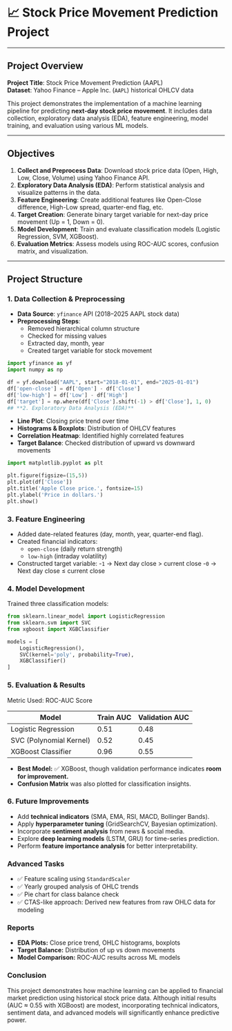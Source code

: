 # 📈 Stock Price Movement Prediction Project  
---
## **Project Overview**  

**Project Title**: Stock Price Movement Prediction (AAPL)  
**Dataset**: Yahoo Finance – Apple Inc. (`AAPL`) historical OHLCV data  

This project demonstrates the implementation of a machine learning pipeline for predicting **next-day stock price movement**. It includes data collection, exploratory data analysis (EDA), feature engineering, model training, and evaluation using various ML models.  


---

## **Objectives**  

1. **Collect and Preprocess Data**: Download stock price data (Open, High, Low, Close, Volume) using Yahoo Finance API.  
2. **Exploratory Data Analysis (EDA)**: Perform statistical analysis and visualize patterns in the data.  
3. **Feature Engineering**: Create additional features like Open-Close difference, High-Low spread, quarter-end flag, etc.  
4. **Target Creation**: Generate binary target variable for next-day price movement (Up = 1, Down = 0).  
5. **Model Development**: Train and evaluate classification models (Logistic Regression, SVM, XGBoost).  
6. **Evaluation Metrics**: Assess models using ROC-AUC scores, confusion matrix, and visualization.  

---

## **Project Structure**  

### **1. Data Collection & Preprocessing**  

- **Data Source**: `yfinance` API (2018–2025 AAPL stock data)  
- **Preprocessing Steps**:
  - Removed hierarchical column structure  
  - Checked for missing values  
  - Extracted day, month, year  
  - Created target variable for stock movement  

```python
import yfinance as yf
import numpy as np

df = yf.download("AAPL", start="2018-01-01", end="2025-01-01")
df['open-close'] = df['Open'] - df['Close']
df['low-high'] = df['Low'] - df['High']
df['target'] = np.where(df['Close'].shift(-1) > df['Close'], 1, 0)
## **2. Exploratory Data Analysis (EDA)**
```

- **Line Plot**: Closing price trend over time  
- **Histograms & Boxplots**: Distribution of OHLCV features  
- **Correlation Heatmap**: Identified highly correlated features  
- **Target Balance**: Checked distribution of upward vs downward movements  

```python
import matplotlib.pyplot as plt

plt.figure(figsize=(15,5))
plt.plot(df['Close'])
plt.title('Apple Close price.', fontsize=15)
plt.ylabel('Price in dollars.')
plt.show()
```
### **3. Feature Engineering**

- Added date-related features (day, month, year, quarter-end flag).
- Created financial indicators:
  - `open-close` (daily return strength)
  - `low-high` (intraday volatility)
- Constructed target variable:
  -`1` → Next day close > current close
  -`0` → Next day close ≤ current close

### **4. Model Development**
Trained three classification models:
```python
from sklearn.linear_model import LogisticRegression
from sklearn.svm import SVC
from xgboost import XGBClassifier

models = [
    LogisticRegression(),
    SVC(kernel='poly', probability=True),
    XGBClassifier()
]
```
### **5. Evaluation & Results**
Metric Used: ROC-AUC Score

| Model                   | Train AUC | Validation AUC |
| ----------------------- | --------- | -------------- |
| Logistic Regression     | 0.51      | 0.48           |
| SVC (Polynomial Kernel) | 0.52      | 0.45           |
| XGBoost Classifier      | 0.96      | 0.55           |


- **Best Model:** ✅ XGBoost, though validation performance indicates **room for improvement.**
- **Confusion Matrix** was also plotted for classification insights.

### **6. Future Improvements**
- Add **technical indicators** (SMA, EMA, RSI, MACD, Bollinger Bands).
- Apply **hyperparameter tuning** (GridSearchCV, Bayesian optimization).
- Incorporate **sentiment analysis** from news & social media.
- Explore **deep learning models** (LSTM, GRU) for time-series prediction.
- Perform **feature importance analysis** for better interpretability.

### **Advanced Tasks**
- ✅ Feature scaling using `StandardScaler`
- ✅ Yearly grouped analysis of OHLC trends
- ✅ Pie chart for class balance check
- ✅ CTAS-like approach: Derived new features from raw OHLC data for modeling

### **Reports**
- **EDA Plots:** Close price trend, OHLC histograms, boxplots
- **Target Balance:** Distribution of up vs down movements
- **Model Comparison:** ROC-AUC results across ML models

### **Conclusion**

This project demonstrates how machine learning can be applied to financial market prediction using historical stock price data. Although initial results (AUC ≈ 0.55 with XGBoost) are modest, incorporating technical indicators, sentiment data, and advanced models will significantly enhance predictive power.
